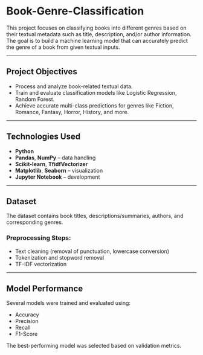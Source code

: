 # Book-Genre-Classification

This project focuses on classifying books into different genres based on their textual metadata such as title, description, and/or author information. The goal is to build a machine learning model that can accurately predict the genre of a book from given textual inputs.

---

## Project Objectives
- Process and analyze book-related textual data.
- Train and evaluate classification models like Logistic Regression, Random Forest.
- Achieve accurate multi-class predictions for genres like Fiction, Romance, Fantasy, Horror, History, and more.

---

## Technologies Used
- **Python**
- **Pandas**, **NumPy** – data handling
- **Scikit-learn**, **TfidfVectorizer**
- **Matplotlib**, **Seaborn** – visualization
- **Jupyter Notebook** – development

---

## Dataset
The dataset contains book titles, descriptions/summaries, authors, and corresponding genres.

### Preprocessing Steps:
- Text cleaning (removal of punctuation, lowercase conversion)
- Tokenization and stopword removal
- TF-IDF vectorization


---

## Model Performance
Several models were trained and evaluated using:
- Accuracy
- Precision
- Recall
- F1-Score

The best-performing model was selected based on validation metrics.



